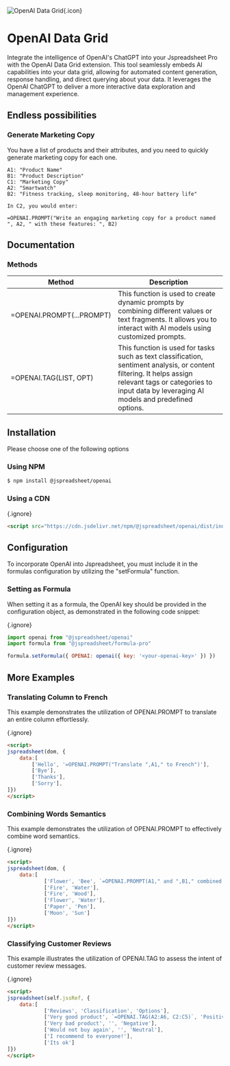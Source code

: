 ![OpenAI Data Grid](img/data-grid/search-and-replace.svg){.icon}

# OpenAI Data Grid

Integrate the intelligence of OpenAI's ChatGPT into your Jspreadsheet Pro with the OpenAI Data Grid extension. This tool seamlessly embeds AI capabilities into your data grid, allowing for automated content generation, response handling, and direct querying about your data. It leverages the OpenAI ChatGPT to deliver a more interactive data exploration and management experience. 

## Endless possibilities

### Generate Marketing Copy

You have a list of products and their attributes, and you need to quickly generate marketing copy for each one. 

```
A1: "Product Name"
B1: "Product Description"
C1: "Marketing Copy"
A2: "Smartwatch"
B2: "Fitness tracking, sleep monitoring, 48-hour battery life"

In C2, you would enter:

=OPENAI.PROMPT("Write an engaging marketing copy for a product named ", A2, " with these features: ", B2)
```
  

## Documentation

### Methods

| Method                    | Description                                                                                                                                                                                                      |
| --------------------------|------------------------------------------------------------------------------------------------------------------------------------------------------------------------------------------------------------------|
| =OPENAI.PROMPT(...PROMPT) | This function is used to create dynamic prompts by combining different values or text fragments. It allows you to interact with AI models using customized prompts.                                              |
| =OPENAI.TAG(LIST, OPT)    | This function is used for tasks such as text classification, sentiment analysis, or content filtering. It helps assign relevant tags or categories to input data by leveraging AI models and predefined options. |

 

## Installation

Please choose one of the following options 

### Using NPM

```bash
$ npm install @jspreadsheet/openai
```
 

### Using a CDN

{.ignore}
```html
<script src="https://cdn.jsdelivr.net/npm/@jspreadsheet/openai/dist/index.min.js"></script>
```
 

## Configuration

To incorporate OpenAI into Jspreadsheet, you must include it in the formulas configuration by utilizing the "setFormula" function. 

### Setting as Formula

When setting it as a formula, the OpenAI key should be provided in the configuration object, as demonstrated in the following code snippet: 

{.ignore}
```javascript
import openai from "@jspreadsheet/openai"
import formula from "@jspreadsheet/formula-pro"

formula.setFormula({ OPENAI: openai({ key: '<your-openai-key>' }) })
```
 

## More Examples

### Translating Column to French

This example demonstrates the utilization of OPENAI.PROMPT to translate an entire column effortlessly. 

{.ignore}
```html
<script>
jspreadsheet(dom, {
    data:[
        ['Hello', '=OPENAI.PROMPT("Translate ",A1," to French")'],
        ['Bye'],
        ['Thanks'],
        ['Sorry'],
]})
</script>
```
 

### Combining Words Semantics

 This example demonstrates the utilization of OPENAI.PROMPT to effectively combine word semantics. 

{.ignore}
```html
<script>
jspreadsheet(dom, {
    data:[
            ['Flower', 'Bee', `=OPENAI.PROMPT(A1," and ",B1," combined result in this word:")`],
            ['Fire', 'Water'],
            ['Fire', 'Wood'],
            ['Flower', 'Water'],
            ['Paper', 'Pen'],
            ['Moon', 'Sun']
]})
</script>
```
 

### Classifying Customer Reviews

 This example illustrates the utilization of OPENAI.TAG to assess the intent of customer review messages. 

{.ignore}
```html
<script>
jspreadsheet(self.jssRef, {
    data:[
            ['Reviews', 'Classification', 'Options'],
            ['Very good product', `=OPENAI.TAG(A2:A6, C2:C5)`, 'Positive'],
            ['Very bad product', '', 'Negative'],
            ['Would not buy again', '', 'Neutral'],
            ['I recommend to everyone!'],
            ['Its ok']
]})
</script>
```
 
